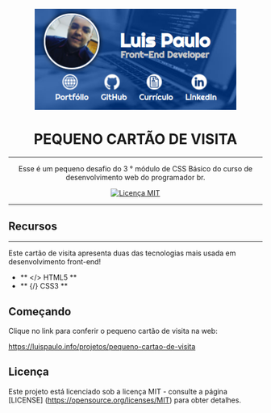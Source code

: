 <h1 align = "center">
<br>
  <img src = "imagens/readme/logo/pequeno_cartao_de_visita.png" alt = "pequeno_cartao_de_visita.png" width = "400">
<br>
<br>
PEQUENO CARTÃO DE VISITA
</h1>

<hr/>

<p align = "center"> Esse é um pequeno desafio do 3 ° módulo de CSS Básico do curso de desenvolvimento web do programador br. </p>

<p align = "center">
  <a href="https://opensource.org/licenses/MIT">
    <img src = "https://img.shields.io/badge/License-MIT-blue.svg" alt = "Licença MIT">
  </a>
</p>

<hr/>

## Recursos
***
Este cartão de visita apresenta duas das tecnologias mais usada em desenvolvimento front-end!

- ** </> HTML5 **
- ** {/} CSS3 **

## Começando

Clique no link para conferir o pequeno cartão de visita na web:

https://luispaulo.info/projetos/pequeno-cartao-de-visita


## Licença

Este projeto está licenciado sob a licença MIT - consulte a página [LICENSE] (https://opensource.org/licenses/MIT) para obter detalhes.

